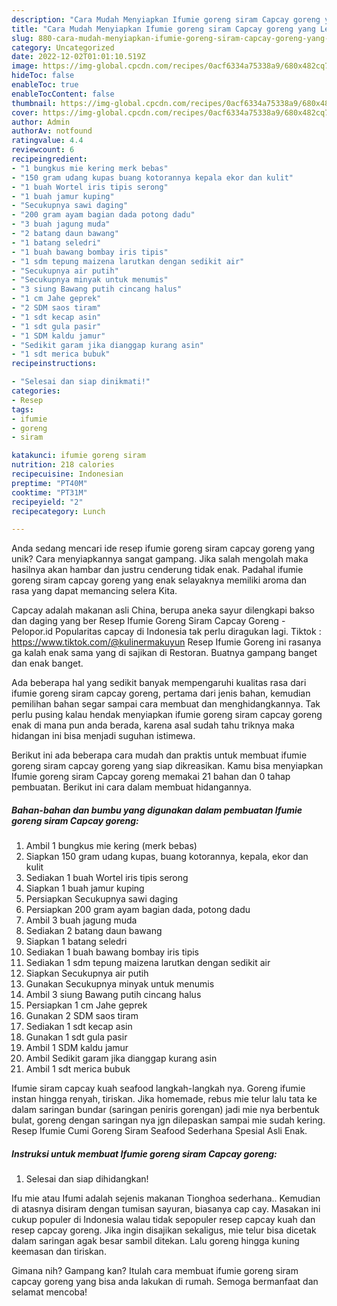 ```yaml
---
description: "Cara Mudah Menyiapkan Ifumie goreng siram Capcay goreng yang Lezat Sekali"
title: "Cara Mudah Menyiapkan Ifumie goreng siram Capcay goreng yang Lezat Sekali"
slug: 880-cara-mudah-menyiapkan-ifumie-goreng-siram-capcay-goreng-yang-lezat-sekali
category: Uncategorized
date: 2022-12-02T01:01:10.519Z
image: https://img-global.cpcdn.com/recipes/0acf6334a75338a9/680x482cq70/ifumie-goreng-siram-capcay-goreng-foto-resep-utama.jpg
hideToc: false
enableToc: true
enableTocContent: false
thumbnail: https://img-global.cpcdn.com/recipes/0acf6334a75338a9/680x482cq70/ifumie-goreng-siram-capcay-goreng-foto-resep-utama.jpg
cover: https://img-global.cpcdn.com/recipes/0acf6334a75338a9/680x482cq70/ifumie-goreng-siram-capcay-goreng-foto-resep-utama.jpg
author: Admin
authorAv: notfound
ratingvalue: 4.4
reviewcount: 6
recipeingredient:
- "1 bungkus mie kering merk bebas"
- "150 gram udang kupas buang kotorannya kepala ekor dan kulit"
- "1 buah Wortel iris tipis serong"
- "1 buah jamur kuping"
- "Secukupnya sawi daging"
- "200 gram ayam bagian dada potong dadu"
- "3 buah jagung muda"
- "2 batang daun bawang"
- "1 batang seledri"
- "1 buah bawang bombay iris tipis"
- "1 sdm tepung maizena larutkan dengan sedikit air"
- "Secukupnya air putih"
- "Secukupnya minyak untuk menumis"
- "3 siung Bawang putih cincang halus"
- "1 cm Jahe geprek"
- "2 SDM saos tiram"
- "1 sdt kecap asin"
- "1 sdt gula pasir"
- "1 SDM kaldu jamur"
- "Sedikit garam jika dianggap kurang asin"
- "1 sdt merica bubuk"
recipeinstructions:

- "Selesai dan siap dinikmati!"
categories:
- Resep
tags:
- ifumie
- goreng
- siram

katakunci: ifumie goreng siram 
nutrition: 218 calories
recipecuisine: Indonesian
preptime: "PT40M"
cooktime: "PT31M"
recipeyield: "2"
recipecategory: Lunch

---
```





Anda sedang mencari ide resep ifumie goreng siram capcay goreng yang unik? Cara menyiapkannya sangat gampang. Jika salah mengolah maka hasilnya akan hambar dan justru cenderung tidak enak. Padahal ifumie goreng siram capcay goreng yang enak selayaknya memiliki aroma dan rasa yang dapat memancing selera Kita.





Capcay adalah makanan asli China, berupa aneka sayur dilengkapi bakso dan daging yang ber Resep Ifumie Goreng Siram Capcay Goreng - Pelopor.id Popularitas capcay di Indonesia tak perlu diragukan lagi. Tiktok : https://www.tiktok.com/@kulinermakuyun Resep Ifumie Goreng ini rasanya ga kalah enak sama yang di sajikan di Restoran. Buatnya gampang banget dan enak banget.

Ada beberapa hal yang sedikit banyak mempengaruhi kualitas rasa dari ifumie goreng siram capcay goreng, pertama dari jenis bahan, kemudian pemilihan bahan segar sampai cara membuat dan menghidangkannya. Tak perlu pusing kalau hendak menyiapkan ifumie goreng siram capcay goreng enak di mana pun anda berada, karena asal sudah tahu triknya maka hidangan ini bisa menjadi suguhan istimewa.






Berikut ini ada beberapa cara mudah dan praktis untuk membuat ifumie goreng siram capcay goreng yang siap dikreasikan. Kamu bisa menyiapkan Ifumie goreng siram Capcay goreng memakai 21 bahan dan 0 tahap pembuatan. Berikut ini cara dalam membuat hidangannya.

<!--inarticleads1-->

##### Bahan-bahan dan bumbu yang digunakan dalam pembuatan Ifumie goreng siram Capcay goreng:

1. Ambil 1 bungkus mie kering (merk bebas)
1. Siapkan 150 gram udang kupas, buang kotorannya, kepala, ekor dan kulit
1. Sediakan 1 buah Wortel iris tipis serong
1. Siapkan 1 buah jamur kuping
1. Persiapkan Secukupnya sawi daging
1. Persiapkan 200 gram ayam bagian dada, potong dadu
1. Ambil 3 buah jagung muda
1. Sediakan 2 batang daun bawang
1. Siapkan 1 batang seledri
1. Sediakan 1 buah bawang bombay iris tipis
1. Sediakan 1 sdm tepung maizena larutkan dengan sedikit air
1. Siapkan Secukupnya air putih
1. Gunakan Secukupnya minyak untuk menumis
1. Ambil 3 siung Bawang putih cincang halus
1. Persiapkan 1 cm Jahe geprek
1. Gunakan 2 SDM saos tiram
1. Sediakan 1 sdt kecap asin
1. Gunakan 1 sdt gula pasir
1. Ambil 1 SDM kaldu jamur
1. Ambil Sedikit garam jika dianggap kurang asin
1. Ambil 1 sdt merica bubuk


Ifumie siram capcay kuah seafood langkah-langkah nya. Goreng ifumie instan hingga renyah, tiriskan. Jika homemade, rebus mie telur lalu tata ke dalam saringan bundar (saringan peniris gorengan) jadi mie nya berbentuk bulat, goreng dengan saringan nya jgn dilepaskan sampai mie sudah kering. Resep Ifumie Cumi Goreng Siram Seafood Sederhana Spesial Asli Enak. 

<!--inarticleads2-->

##### Instruksi untuk membuat Ifumie goreng siram Capcay goreng:


1. Selesai dan siap dihidangkan!

Ifu mie atau Ifumi adalah sejenis makanan Tionghoa sederhana.. Kemudian di atasnya disiram dengan tumisan sayuran, biasanya cap cay. Masakan ini cukup populer di Indonesia walau tidak sepopuler resep capcay kuah dan resep capcay goreng. Jika ingin disajikan sekaligus, mie telur bisa dicetak dalam saringan agak besar sambil ditekan. Lalu goreng hingga kuning keemasan dan tiriskan. 

Gimana nih? Gampang kan? Itulah cara membuat ifumie goreng siram capcay goreng yang bisa anda lakukan di rumah. Semoga bermanfaat dan selamat mencoba!
